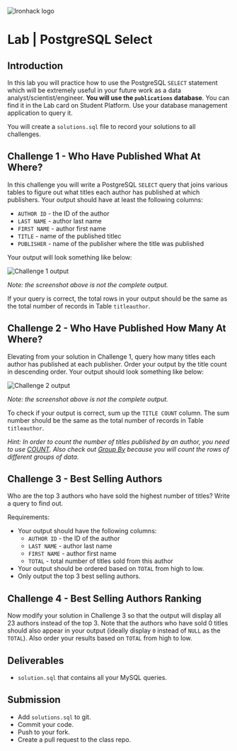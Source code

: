 ![Ironhack logo](https://i.imgur.com/1QgrNNw.png)

# Lab | PostgreSQL Select

## Introduction

In this lab you will practice how to use the PostgreSQL `SELECT` statement which will be extremely useful in your future work as a data analyst/scientist/engineer. **You will use the `publications` database**. You can find it in the Lab card on Student Platform. Use your database management application to query it. 

You will create a `solutions.sql` file to record your solutions to all challenges.

## Challenge 1 - Who Have Published What At Where?

In this challenge you will write a PostgreSQL `SELECT` query that joins various tables to figure out what titles each author has published at which publishers. Your output should have at least the following columns:

* `AUTHOR ID` - the ID of the author
* `LAST NAME` - author last name
* `FIRST NAME` - author first name
* `TITLE` - name of the published titlec  
* `PUBLISHER` - name of the publisher where the title was published

Your output will look something like below:

![Challenge 1 output](./images/challenge-1.png)

*Note: the screenshot above is not the complete output.*

If your query is correct, the total rows in your output should be the same as the total number of records in Table `titleauthor`.

## Challenge 2 - Who Have Published How Many At Where?

Elevating from your solution in Challenge 1, query how many titles each author has published at each publisher. Order your output by the title count in descending order. Your output should look something like below:

![Challenge 2 output](./images/challenge-2.png)

*Note: the screenshot above is not the complete output.*

To check if your output is correct, sum up the `TITLE COUNT` column. The sum number should be the same as the total number of records in Table `titleauthor`.

*Hint: In order to count the number of titles published by an author, you need to use [COUNT](https://www.w3resource.com/PostgreSQL/postgresql-count-function.php). Also check out [Group By](https://www.w3resource.com/PostgreSQL/postgresql-group-by.php) because you will count the rows of different groups of data.*

## Challenge 3 - Best Selling Authors

Who are the top 3 authors who have sold the highest number of titles? Write a query to find out.

Requirements:

* Your output should have the following columns:
	* `AUTHOR ID` - the ID of the author
	* `LAST NAME` - author last name
	* `FIRST NAME` - author first name
	* `TOTAL` - total number of titles sold from this author
* Your output should be ordered based on `TOTAL` from high to low.
* Only output the top 3 best selling authors.

## Challenge 4 - Best Selling Authors Ranking

Now modify your solution in Challenge 3 so that the output will display all 23 authors instead of the top 3. Note that the authors who have sold 0 titles should also appear in your output (ideally display `0` instead of `NULL` as the `TOTAL`). Also order your results based on `TOTAL` from high to low.

## Deliverables

* `solution.sql` that contains all your MySQL queries.

## Submission

* Add `solutions.sql` to git.
* Commit your code.
* Push to your fork.
* Create a pull request to the class repo.